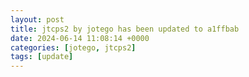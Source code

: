 ```yaml
---
layout: post
title: jtcps2 by jotego has been updated to a1ffbab
date: 2024-06-14 11:08:14 +0000
categories: [jotego, jtcps2]
tags: [update]
---
```


